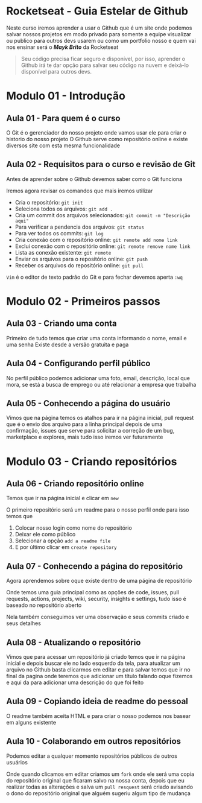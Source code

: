 # Rocketseat - Guia Estelar de Github

Neste curso iremos aprender a usar o Github que é um site onde podemos salvar nossos projetos em modo privado para somente a equipe visualizar ou publico para outros devs usarem ou como um portfolio nosso e quem vai nos ensinar será o _**Mayk Brito**_ da Rocketseat

>Seu código precisa ficar seguro e disponível, por isso, aprender o Github irá te dar opção para salvar seu código na nuvem e deixá-lo disponível para outros devs.

# Modulo 01 - Introdução

## Aula 01 - Para quem é o curso
O Git é o gerenciador do nosso projeto onde vamos usar ele para criar o historio do nosso projeto
O Github serve como repositório online e existe diversos site com esta mesma funcionalidade

## Aula 02 - Requisitos para o curso e revisão de Git
Antes de aprender sobre o Github devemos saber como o Git funciona

Iremos agora revisar os comandos que mais iremos utilizar
  * Cria o repositório: `git init`
  * Seleciona todos os arquivos: `git add .`
  * Cria um commit dos arquivos selecionados: `git commit -m "Descrição aqui"`
  * Para verificar a pendencia dos arquivos: `git status`
  * Para ver todos os commits: `git log`
  * Cria conexão com o repositório online: `git remote add nome link`
  * Exclui conexão com o repositório online: `git remote remove nome link`
  * Lista as conexão existente: `git remote`
  * Enviar os arquivos para o repositório online: `git push`
  * Receber os arquivos do repositório online: `git pull`

`Vim` é o editor de texto padrão do Git e para fechar devemos aperta `:wq`

# Modulo 02 - Primeiros passos

## Aula 03 - Criando uma conta
Primeiro de tudo temos que criar uma conta informando o nome, email e uma senha
Existe desde a versão gratuita e paga

## Aula 04 - Configurando perfil público
No perfil público podemos adicionar uma foto, email, descrição, local que mora, se está a busca de emprego ou até relacionar a empresa que trabalha

## Aula 05 - Conhecendo a página do usuário
Vimos que na página temos os atalhos para ir na página inicial, pull request que é o envio dos arquivo para a linha principal depois de uma confirmação, issues que serve para solicitar a correção de um bug, marketplace e explores, mais tudo isso iremos ver futuramente

# Modulo 03 - Criando repositórios

## Aula 06 - Criando repositório online
Temos que ir na página inicial e clicar em `new`

O primeiro repositório será um readme para o nosso perfil onde para isso temos que
  1. Colocar nosso login como nome do repositório
  2. Deixar ele como público
  3. Selecionar a opção `add a readme file`
  4. E por último clicar em `create repository`

## Aula 07 - Conhecendo a página do repositório
Agora aprendemos sobre oque existe dentro de uma página de repositório

Onde temos uma guia principal como as opções de code, issues, pull requests, actions, projects, wiki, security, insights e settings, tudo isso é baseado no repositório aberto

Nela também conseguimos ver uma observação e seus commits criado e seus detalhes

## Aula 08 - Atualizando o repositório
Vimos que para acessar um repositório já criado temos que ir na página inicial e depois buscar ele no lado esquerdo da tela, para atualizar um arquivo no Github basta clicarmos em editar e para salvar temos que ir no final da pagina onde teremos que adicionar um título falando oque fizemos e aqui da para adicionar uma descrição do que foi feito

## Aula 09 - Copiando ideia de readme do pessoal
O readme também aceita HTML e para criar o nosso podemos nos basear em alguns existente

## Aula 10 - Colaborando em outros repositórios
Podemos editar a qualquer momento repositórios públicos de outros usuários

Onde quando clicamos em editar criamos um `fork` onde ele será uma copia do repositório original que ficaram salvo na nossa conta, depois que eu realizar todas as alterações e salva um `pull resquest` será criado avisando o dono do repositório original que alguém sugeriu algum tipo de mudança
